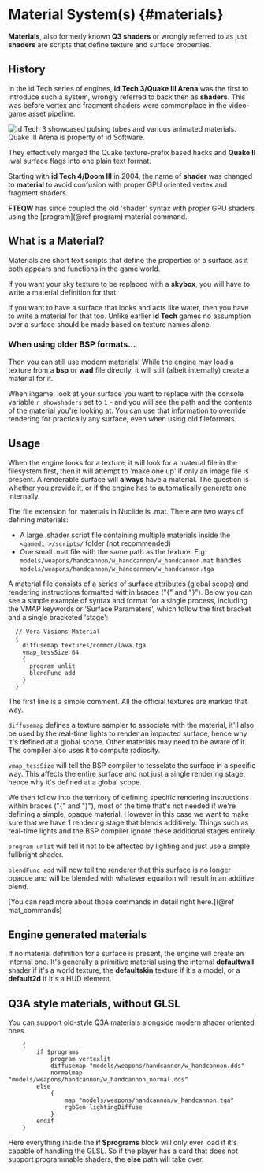 # Material System(s) {#materials}

**Materials**, also formerly known **Q3 shaders** or wrongly referred to as just **shaders** are scripts that define texture and surface properties.

## History

In the id Tech series of engines, **id Tech 3/Quake III Arena** was the first to introduce such a system, wrongly referred to back then as **shaders**. This was before vertex and fragment shaders were commonplace in the video-game asset pipeline.

![id Tech 3 showcased pulsing tubes and various animated materials. Quake III Arena is property of id Software.](q3a_material.jpg)

They effectively merged the Quake texture-prefix based hacks and **Quake II** .wal surface flags into one plain text format.

Starting with **id Tech 4/Doom III** in 2004, the name of **shader** was changed to **material** to avoid confusion with proper GPU oriented vertex and fragment shaders.

**FTEQW** has since coupled the old 'shader' syntax with proper GPU shaders using the [program](@ref program) material command.

## What is a Material?

Materials are short text scripts that define the properties of a surface as it both appears and functions in the game world.

If you want your sky texture to be replaced with a **skybox**, you will have to write a material definition for that.

If you want to have a surface that looks and acts like water, then you have to write a material for that too. Unlike earlier **id Tech** games no assumption over a surface should be made based on texture names alone.

### When using older BSP formats...

Then you can still use modern materials! While the engine may load a texture from a **bsp** or **wad** file directly, it will still (albeit internally) create a material for it.

When ingame, look at your surface you want to replace with the console variable `r_showshaders` set to `1` - and you will see the path and the contents of the material you're looking at. You can use that information to override rendering for practically any surface, even when using old fileformats.

## Usage

When the engine looks for a texture, it will look for a material file in the filesystem first, then it will attempt to 'make one up' if only an image file is present. A renderable surface will **always** have a material. The question is whether you provide it, or if the engine has to automatically generate one internally.

The file extension for materials in Nuclide is .mat. There are two ways of defining materials:

- A large .shader script file containing multiple materials inside the `<gamedir>/scripts/` folder (not recommended)
- One small .mat file with the same path as the texture. E.g: `models/weapons/handcannon/w_handcannon/w_handcannon.mat` handles `models/weapons/handcannon/w_handcannon/w_handcannon.tga`

A material file consists of a series of surface attributes (global scope) and rendering instructions formatted within braces ("{" and "}"). Below you can see a simple example of syntax and format for a single process, including the VMAP keywords or 'Surface Parameters', which follow the first bracket and a single bracketed 'stage':

```
  // Vera Visions Material
  {
    diffusemap textures/common/lava.tga
    vmap_tessSize 64
    {
      program unlit
      blendFunc add
    }
  }
```

The first line is a simple comment. All the official textures are marked that way.

`diffusemap` defines a texture sampler to associate with the material, it'll also be used by the real-time lights to render an impacted surface, hence why it's defined at a global scope. Other materials may need to be aware of it. The compiler also uses it to compute radiosity.

`vmap_tessSize` will tell the BSP compiler to tesselate the surface in a specific way. This affects the entire surface and not just a single rendering stage, hence why it's defined at a global scope.

We then follow into the territory of defining specific rendering instructions within braces ("{" and "}"), most of the time that's not needed if we're defining a simple, opaque material. However in this case we want to make sure that we have 1 rendering stage that blends additively. Things such as real-time lights and the BSP compiler ignore these additional stages entirely.

`program unlit` will tell it not to be affected by lighting and just use a simple fullbright shader.

`blendFunc add` will now tell the renderer that this surface is no longer opaque and will be blended with whatever equation will result in an additive blend.

[You can read more about those commands in detail right here.](@ref mat_commands)

## Engine generated materials

If no material definition for a surface is present, the engine will create an internal one.
It's generally a primitive material using the internal **defaultwall** shader if it's a world texture, the **defaultskin** texture if it's a model, or a **default2d** if it's a HUD element.

## Q3A style materials, without GLSL

You can support old-style Q3A materials alongside modern shader oriented ones.

```
    {
        if $programs
            program vertexlit
            diffusemap "models/weapons/handcannon/w_handcannon.dds"
            normalmap "models/weapons/handcannon/w_handcannon_normal.dds"
        else
            {
                map "models/weapons/handcannon/w_handcannon.tga"
                rgbGen lightingDiffuse
            }
        endif
    }
```

Here everything inside the **if $programs** block will only ever load if it's capable of handling the GLSL.
So if the player has a card that does not support programmable shaders, the **else** path will take over.
